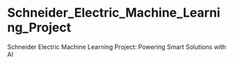 # Schneider_Electric_Machine_Learning_Project
Schneider Electric Machine Learning Project: Powering Smart Solutions with AI 

